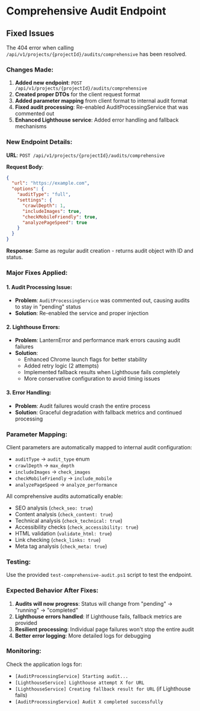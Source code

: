 # Comprehensive Audit Endpoint

## Fixed Issues

The 404 error when calling `/api/v1/projects/{projectId}/audits/comprehensive` has been resolved.

### Changes Made:

1. **Added new endpoint**: `POST /api/v1/projects/{projectId}/audits/comprehensive`
2. **Created proper DTOs** for the client request format
3. **Added parameter mapping** from client format to internal audit format
4. **Fixed audit processing**: Re-enabled AuditProcessingService that was commented out
5. **Enhanced Lighthouse service**: Added error handling and fallback mechanisms

### New Endpoint Details:

**URL**: `POST /api/v1/projects/{projectId}/audits/comprehensive`

**Request Body**:

```json
{
  "url": "https://example.com",
  "options": {
    "auditType": "full",
    "settings": {
      "crawlDepth": 1,
      "includeImages": true,
      "checkMobileFriendly": true,
      "analyzePageSpeed": true
    }
  }
}
```

**Response**: Same as regular audit creation - returns audit object with ID and status.

### Major Fixes Applied:

#### 1. Audit Processing Issue:

- **Problem**: `AuditProcessingService` was commented out, causing audits to stay in "pending" status
- **Solution**: Re-enabled the service and proper injection

#### 2. Lighthouse Errors:

- **Problem**: LanternError and performance mark errors causing audit failures
- **Solution**:
  - Enhanced Chrome launch flags for better stability
  - Added retry logic (2 attempts)
  - Implemented fallback results when Lighthouse fails completely
  - More conservative configuration to avoid timing issues

#### 3. Error Handling:

- **Problem**: Audit failures would crash the entire process
- **Solution**: Graceful degradation with fallback metrics and continued processing

### Parameter Mapping:

Client parameters are automatically mapped to internal audit configuration:

- `auditType` → `audit_type` enum
- `crawlDepth` → `max_depth`
- `includeImages` → `check_images`
- `checkMobileFriendly` → `include_mobile`
- `analyzePageSpeed` → `analyze_performance`

All comprehensive audits automatically enable:

- SEO analysis (`check_seo: true`)
- Content analysis (`check_content: true`)
- Technical analysis (`check_technical: true`)
- Accessibility checks (`check_accessibility: true`)
- HTML validation (`validate_html: true`)
- Link checking (`check_links: true`)
- Meta tag analysis (`check_meta: true`)

### Testing:

Use the provided `test-comprehensive-audit.ps1` script to test the endpoint.

### Expected Behavior After Fixes:

1. **Audits will now progress**: Status will change from "pending" → "running" → "completed"
2. **Lighthouse errors handled**: If Lighthouse fails, fallback metrics are provided
3. **Resilient processing**: Individual page failures won't stop the entire audit
4. **Better error logging**: More detailed logs for debugging

### Monitoring:

Check the application logs for:

- `[AuditProcessingService] Starting audit...`
- `[LighthouseService] Lighthouse attempt X for URL`
- `[LighthouseService] Creating fallback result for URL` (if Lighthouse fails)
- `[AuditProcessingService] Audit X completed successfully`
